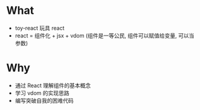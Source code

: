 # What

- toy-react 玩具 react
- react = 组件化 + jsx + vdom (组件是一等公民, 组件可以赋值给变量, 可以当参数)

# Why

- 通过 React 理解组件的基本概念
- 学习 vdom 的实现思路
- 编写突破自我的困难代码

